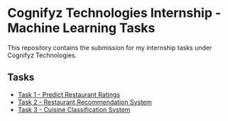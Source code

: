 # Cognifyz Technologies Internship - Machine Learning Tasks

This repository contains the submission for my internship tasks under Cognifyz Technologies.

## Tasks

- [Task 1 - Predict Restaurant Ratings](./Task-1/)
- [Task 2 - Restaurant Recommendation System](./Task-2/)
- [Task 3 - Cuisine Classification System](./Task-3/)
